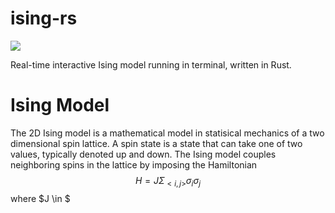 # ising-rs

![](https://github.com/bhc1010/ising/blob/master/assets/preview.gif)

Real-time interactive Ising model running in terminal, written in Rust.

# Ising Model
The 2D Ising model is a mathematical model in statisical mechanics of a two dimensional spin lattice.
A spin state is a state that can take one of two values, typically denoted up and down.
The Ising model couples neighboring spins in the lattice by imposing the Hamiltonian
$$H = J \Sigma_{<i, j>} \sigma_i \sigma_j$$
where $J \in \$